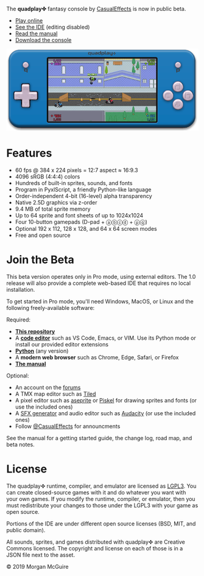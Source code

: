 The **quadplay✜** fantasy console by [CasualEffects](https://casual-effects.com)
is now in public beta.

- [Play online](https://morgan3d.github.io/quadplay/console/index.html)
- [See the IDE](https://morgan3d.github.io/quadplay/console/index.html&IDE=1&game=quad://games/quadpaddle) (editing disabled)
- [Read the manual](https://morgan3d.github.io/quadplay/doc/manual.md.html)
- [Download the console](https://github.com/morgan3d/quadplay/archive/master.zip)

![](doc/emulator.png)

Features
========================================================

- 60 fps @ 384 x 224 pixels = 12:7 aspect ≈ 16:9.3
- 4096 sRGB (4:4:4) colors
- Hundreds of built-in sprites, sounds, and fonts
- Program in PyxlScript, a friendly Python-like language
- Order-independent 4-bit (16-level) alpha transparency
- Native 2.5D graphics via z-order
- 9.4 MB of total sprite memory
- Up to 64 sprite and font sheets of up to 1024x1024
- Four 10-button gamepads (D-pad + ⓐⓑⓒⓓ + ⓟⓠ)
- Optional 192 x 112, 128 x 128, and 64 x 64 screen modes
- Free and open source

Join the Beta
========================================================

This beta version operates only in Pro mode, using external editors.
The 1.0 release will also provide a complete web-based IDE that
requires no local installation.

To get started in Pro mode, you'll need Windows, MacOS, or Linux and 
the following freely-available software:

Required:

- [**This repository**](https://github.com/morgan3d/quadplay/archive/master.zip)
- A [**code editor**](https://code.visualstudio.com/) such as VS Code, Emacs, or VIM. Use its Python mode or install our provided editor extensions
- [**Python**](https://www.python.org/downloads/) (any version)
- A **modern web browser** such as Chrome, Edge, Safari, or Firefox
- [**The manual**](https://morgan3d.github.io/quadplay/doc/manual.md.html)

Optional:

- An account on the [forums](http://quadplay.freeforums.net)
- A TMX map editor such as [Tiled](https://www.mapeditor.org/)
- A pixel editor such as [aseprite](https://www.aseprite.org/) or [Piskel](https://www.piskelapp.com/) for drawing sprites and fonts (or use the included ones)
- A [SFX generator](https://www.bfxr.net/) and audio editor such as [Audacity](https://www.audacityteam.org/) (or use the included ones)
- Follow [@CasualEffects](https://twitter.com/CasualEffects) for announcments

See the manual for a getting started guide, the change log, road map, and beta notes.


License
========================================================

The quadplay✜ runtime, compiler, and emulator are licensed as
[LGPL3](https://www.gnu.org/licenses/lgpl-3.0.en.html). You can create
closed-source games with it and do whatever you want with your own
games. If you modify the runtime, compiler, or emulator, then you
must redistribute your changes to those under the LGPL3 with your game
as open source.

Portions of the IDE are under different open source licenses (BSD,
MIT, and public domain).

All sounds, sprites, and games distributed with quadplay✜ are Creative
Commons licensed. The copyright and license on each of those is in 
a JSON file next to the asset.

© 2019 Morgan McGuire
